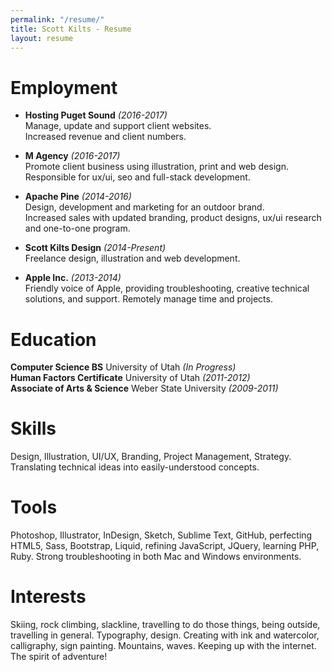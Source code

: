 ```yaml
---
permalink: "/resume/"
title: Scott Kilts - Resume
layout: resume
---
```


# Employment

- **Hosting Puget Sound** <!--Web Host Manager--> *(2016-2017)*    
Manage, update and support client websites.  
Increased revenue and client numbers.

- **M Agency** <!--Designer / Developer--> *(2016-2017)*  
Promote client business using illustration, print and web design.  
Responsible for ux/ui, seo and full-stack development.

- **Apache Pine** <!--Design Director--> *(2014-2016)*  
Design, development and marketing for an outdoor brand.  
Increased sales with updated branding, product designs, ux/ui research and one-to-one program. 

- **Scott Kilts Design** <!--Owner / Operator--> *(2014-Present)*  
Freelance design, illustration and web development.

- **Apple Inc.** <!--CPU Advisor--> *(2013-2014)*  
Friendly voice of Apple, providing troubleshooting, creative technical solutions, and support. Remotely manage time and projects.

# Education

**Computer Science BS** University of Utah *(In Progress)*  
**Human Factors Certificate** University of Utah *(2011-2012)*  
**Associate of Arts & Science** Weber State University *(2009-2011)*

# Skills

Design, Illustration, UI/UX, Branding, Project Management, Strategy. Translating technical ideas into easily-understood concepts.

# Tools

Photoshop, Illustrator, InDesign, Sketch, Sublime Text, GitHub, perfecting HTML5, Sass, Bootstrap, Liquid, refining JavaScript, JQuery, learning PHP, Ruby. Strong troubleshooting in both Mac and Windows environments.

# Interests

Skiing, rock climbing, slackline, travelling to do those things, being outside, travelling in general. Typography, design. Creating with ink and watercolor, calligraphy, sign painting. Mountains, waves. Keeping up with the internet. The spirit of adventure!